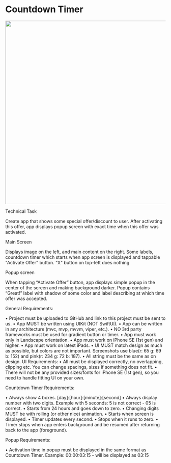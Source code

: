 # Countdown Timer

<img src="https://github.com/Harnashevich/TEST_GISMART/assets/84876109/0d5fb7be-9ce3-44d2-820f-610a5b800ca3" width="624" height="576">

Technical Task

Create app that shows some special offer/discount to user. After activating this offer, app displays
popup screen with exact time when this offer was activated.


Main Screen

Displays image on the left, and main content on the right. Some labels, countdown timer which
starts when app screen is displayed and tappable "Activate Offer" button. “X" button on top-left
does nothing

Popup screen

When tapping “Activate Offer” button, app displays simple popup in the center of the screen and
making background darker. Popup contains “Great!” label with shadow of some color and label
describing at which time offer was accepted.

General Requirements:

• Project must be uploaded to GitHub and link to this project must be sent to us.
• App MUST be written using UIKit (NOT SwiftUI).
• App can be written in any architecture (mvc, mvp, mvvm, viper, etc.).
• NO 3rd party frameworks must be used for gradient button or timer.
• App must work only in Landscape orientation.
• App must work on iPhone SE (1st gen) and higher.
• App must work on latest iPads.
• UI MUST match design as much as possible, but colors are not important. Screenshots use
blue(r: 65 g: 69 b: 152) and pink(r: 234 g: 72 b: 187).
• All string must be the same as on design.
UI Requirements:
• All must be displayed correctly, no overlapping, clipping etc. You can change spacings, sizes if
something does not fit.
• There will not be any provided sizes/fonts for iPhone SE (1st gen), so you need to handle fitting
UI on your own.

Countdown Timer Requirements:

• Always show 4 boxes. [day]:[hour]:[minute]:[second]
• Always display number with two digits. Example with 5 seconds: 5 is not correct - 05 is
correct.
• Starts from 24 hours and goes down to zero.
• Changing digits MUST be with rolling (or other nice) animation.
• Starts when screen is displayed.
• Timer updates every second.
• Stops when it runs to zero.
• Timer stops when app enters background and be resumed after returning back to the app
(foreground).

Popup Requirements:

• Activation time in popup must be displayed in the same format as Countdown Timer. Example:
00:00:03:15 - will be displayed as 03:15
